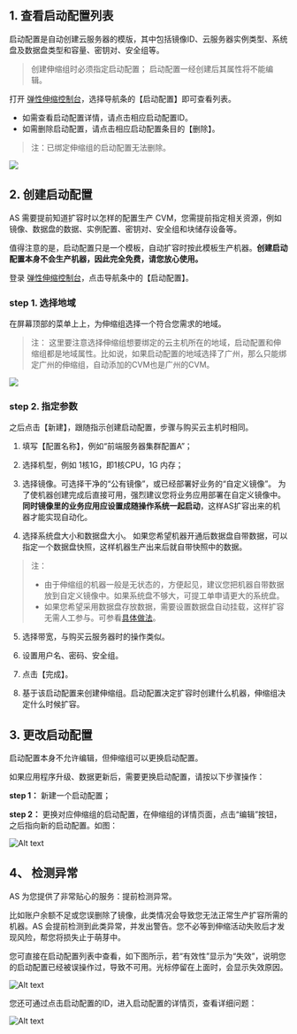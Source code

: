 ## 1. 查看启动配置列表

启动配置是自动创建云服务器的模版，其中包括镜像ID、云服务器实例类型、系统盘及数据盘类型和容量、密钥对、安全组等。

>创建伸缩组时必须指定启动配置；
> 启动配置一经创建后其属性将不能编辑。

打开 [弹性伸缩控制台](http://console.tcecqpoc.fsphere.cn/autoscaling/config)，选择导航条的【启动配置】即可查看列表。
- 如需查看启动配置详情，请点击相应启动配置ID。
- 如需删除启动配置，请点击相应启动配置条目的【删除】。

> 注：已绑定伸缩组的启动配置无法删除。

![](http://imgcache.tcecqpoc.fsphere.cn/image/mccdn.qcloud.com/static/img/63162a40f0b01336f1c1d2dd6fa50f5b/image.png)


## 2. 创建启动配置

AS 需要提前知道扩容时以怎样的配置生产 CVM，您需提前指定相关资源，例如镜像、数据盘的数据、实例配置、密钥对、安全组和块储存设备等。

值得注意的是，启动配置只是一个模板，自动扩容时按此模板生产机器。**创建启动配置本身不会生产机器，因此完全免费，请您放心使用。**

登录 [弹性伸缩控制台](http://console.tcecqpoc.fsphere.cn/autoscaling/config)，点击导航条中的【启动配置】。

### step 1. 选择地域

在屏幕顶部的菜单上上，为伸缩组选择一个符合您需求的地域。

>注：
>这里要注意选择伸缩组想要绑定的云主机所在的地域，启动配置和伸缩组都是地域属性。比如说，如果启动配置的地域选择了广州，那么只能绑定广州的伸缩组，自动添加的CVM也是广州的CVM。

![](http://imgcache.tcecqpoc.fsphere.cn/image/mc.qcloudimg.com/static/img/653ebf516d940a90fd79728e5d319cdc/image.png)

### step 2. 指定参数

之后点击【新建】，跟随指示创建启动配置，步骤与购买云主机时相同。

1. 填写【配置名称】，例如“前端服务器集群配置A”；

2. 选择机型，例如 1核1G，即1核CPU，1G 内存；

3. 选择镜像。可选择干净的“公有镜像”，或已经部署好业务的“自定义镜像”。
为了使机器创建完成后直接可用，强烈建议您将业务应用部署在自定义镜像中。**同时镜像里的业务应用应设置成随操作系统一起启动**，这样AS扩容出来的机器才能实现自动化。

4. 选择系统盘大小和数据盘大小。
如果您希望机器开通后数据盘自带数据，可以指定一个数据盘快照，这样机器生产出来后就自带快照中的数据。
> 注：
> - 由于伸缩组的机器一般是无状态的，方便起见，建议您把机器自带数据放到自定义镜像中。如果系统盘不够大，可提工单申请更大的系统盘。
> - 如果您希望采用数据盘存放数据，需要设置数据盘自动挂载，这样扩容无需人工参与。可参看[具体做法](/document/product/377/4166#16.-.E5.90.AF.E5.8A.A8.E9.85.8D.E7.BD.AE.E4.B8.AD.E6.8C.87.E5.AE.9A.E4.BA.86.E6.95.B0.E6.8D.AE.E7.9B.98.E5.BF.AB.E7.85.A7.E8.A6.81.E6.B3.A8.E6.84.8F.E4.BB.80.E4.B9.88.EF.BC.9F)。

5. 选择带宽，与购买云服务器时的操作类似。

6. 设置用户名、密码、安全组。

7. 点击【完成】。

8. 基于该启动配置来创建伸缩组。启动配置决定扩容时创建什么机器，伸缩组决定什么时候扩容。


## 3. 更改启动配置

启动配置本身不允许编辑，但伸缩组可以更换启动配置。

如果应用程序升级、数据更新后，需要更换启动配置，请按以下步骤操作：

**step 1：** 新建一个启动配置；

**step 2：** 更换对应伸缩组的启动配置，在伸缩组的详情页面，点击“编辑”按钮，之后指向新的启动配置。如图：

![Alt text](http://imgcache.tcecqpoc.fsphere.cn/image/mc.qcloudimg.com/static/img/bf9472ccbb0b0e02c8273aa4b37c207b/image.jpg)



## 4、 检测异常

AS 为您提供了非常贴心的服务：提前检测异常。

比如账户余额不足或您误删除了镜像，此类情况会导致您无法正常生产扩容所需的机器。AS 会提前检测到此类异常，并发出警告。您不必等到伸缩活动失败后才发现风险，帮您将损失止于萌芽中。

您可直接在启动配置列表中查看，如下图所示，若“有效性”显示为“失效”，说明您的启动配置已经被误操作过，导致不可用。光标停留在上面时，会显示失效原因。

![Alt text](http://imgcache.tcecqpoc.fsphere.cn/image/mc.qcloudimg.com/static/img/c937dbaececd17cb8fc698decd4c90b3/1.jpg)


您还可通过点击启动配置的ID，进入启动配置的详情页，查看详细问题：

![Alt text](http://imgcache.tcecqpoc.fsphere.cn/image/mc.qcloudimg.com/static/img/19bbb5acdc101393740d341047ae0803/2.jpg)
